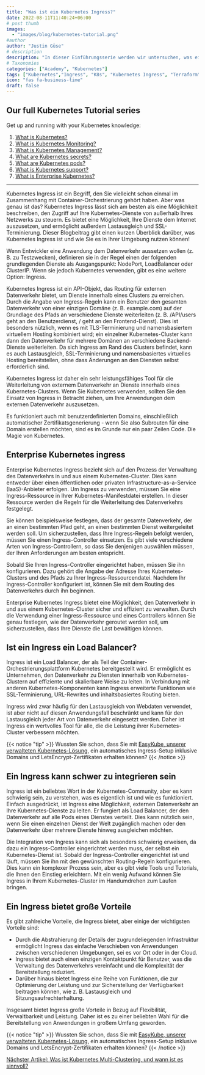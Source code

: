 ```yaml
---
title: "Was ist ein Kubernetes Ingress?"
date: 2022-08-11T11:40:24+06:00
# post thumb
images:
  - "images/blog/kubernetes-tutorial.png"
#author
author: "Justin Güse"
# description
description: "In dieser Einführungsserie werden wir untersuchen, was ein Kubernetes-Ingress ist, wie er verwendet wird, um den Datenverkehr in Ihren Cluster zu leiten, und wie Sie Ihre benutzerdefinierte Domäne dazu hinzufügen können."
# Taxonomies
categories: ["Academy", "Kubernetes"]
tags: ["Kubernetes","Ingress", "K8s", "Kubernetes Ingress", "Terraform", "Tutorial"]
icon: "fas fa-business-time"
draft: false
---
```


## Our full Kubernetes Tutorial series

Get up and running with your Kubernetes knowledge:

1. [What is Kubernetes?](/blog/what-is-kubernetes/)
2. [What is Kubernetes Monitoring?](/blog/what-is-kubernetes-monitoring/)
3. [What is Kubernetes Management?](/blog/what-is-kubernetes-management/)
4. [What are Kubernetes secrets?](/blog/what-are-kubernetes-secrets/)
5. [What are Kubernetes pods?](/blog/what-are-kubernetes-pods/)
6. [What is Kubernetes support?](/blog/what-is-kubernetes-support/)
7. [What is Enterprise Kubernetes?](/blog/what-is-enterprise-kubernetes/)

---

Kubernetes Ingress ist ein Begriff, den Sie vielleicht schon einmal im Zusammenhang mit Container-Orchestrierung gehört haben. Aber was genau ist das? Kubernetes Ingress lässt sich am besten als eine Möglichkeit beschreiben, den Zugriff auf Ihre Kubernetes-Dienste von außerhalb Ihres Netzwerks zu steuern. Es bietet eine Möglichkeit, Ihre Dienste dem Internet auszusetzen, und ermöglicht außerdem Lastausgleich und SSL-Terminierung. Dieser Blogbeitrag gibt einen kurzen Überblick darüber, was Kubernetes Ingress ist und wie Sie es in Ihrer Umgebung nutzen können!

Wenn Entwickler eine Anwendung dem Datenverkehr aussetzen wollen (z. B. zu Testzwecken), definieren sie in der Regel einen der folgenden grundlegenden Dienste als Ausgangspunkt: NodePort, LoadBalancer oder ClusterIP. Wenn sie jedoch Kubernetes verwenden, gibt es eine weitere Option: Ingress.

Kubernetes Ingress ist ein API-Objekt, das Routing für externen Datenverkehr bietet, um Dienste innerhalb eines Clusters zu erreichen. Durch die Angabe von Ingress-Regeln kann ein Benutzer den gesamten Datenverkehr von einer einzigen Domäne (z. B. example.com) auf der Grundlage des Pfads an verschiedene Dienste weiterleiten (z. B. /API/users geht an den Benutzerdienst, / geht an den Frontend-Dienst). Dies ist besonders nützlich, wenn es mit TLS-Terminierung und namensbasiertem virtuellem Hosting kombiniert wird; ein einzelner Kubernetes-Cluster kann dann den Datenverkehr für mehrere Domänen an verschiedene Backend-Dienste weiterleiten. Da sich Ingress am Rand des Clusters befindet, kann es auch Lastausgleich, SSL-Terminierung und namensbasiertes virtuelles Hosting bereitstellen, ohne dass Änderungen an den Diensten selbst erforderlich sind.

Kubernetes Ingress ist daher ein sehr leistungsfähiges Tool für die Weiterleitung von externem Datenverkehr an Dienste innerhalb eines Kubernetes-Clusters. Wenn Sie Kubernetes verwenden, sollten Sie den Einsatz von Ingress in Betracht ziehen, um Ihre Anwendungen dem externen Datenverkehr auszusetzen.

Es funktioniert auch mit benutzerdefinierten Domains, einschließlich automatischer Zertifikatsgenerierung - wenn Sie also Subrouten für eine Domain erstellen möchten, sind es im Grunde nur ein paar Zeilen Code. Die Magie von Kubernetes.

## Enterprise Kubernetes ingress

Enterprise Kubernetes Ingress bezieht sich auf den Prozess der Verwaltung des Datenverkehrs in und aus einem Kubernetes-Cluster. Dies kann entweder über einen öffentlichen oder privaten Infrastructure-as-a-Service (IaaS)-Anbieter erfolgen. Um Ingress zu verwenden, müssen Sie eine Ingress-Ressource in Ihrer Kubernetes-Manifestdatei erstellen. In dieser Ressource werden die Regeln für die Weiterleitung des Datenverkehrs festgelegt.

Sie können beispielsweise festlegen, dass der gesamte Datenverkehr, der an einen bestimmten Pfad geht, an einen bestimmten Dienst weitergeleitet werden soll. Um sicherzustellen, dass Ihre Ingress-Regeln befolgt werden, müssen Sie einen Ingress-Controller einsetzen. Es gibt viele verschiedene Arten von Ingress-Controllern, so dass Sie denjenigen auswählen müssen, der Ihren Anforderungen am besten entspricht.

Sobald Sie Ihren Ingress-Controller eingerichtet haben, müssen Sie ihn konfigurieren. Dazu gehört die Angabe der Adresse Ihres Kubernetes-Clusters und des Pfads zu Ihrer Ingress-Ressourcendatei. Nachdem Ihr Ingress-Controller konfiguriert ist, können Sie mit dem Routing des Datenverkehrs durch ihn beginnen.

Enterprise Kubernetes Ingress bietet eine Möglichkeit, den Datenverkehr in und aus einem Kubernetes-Cluster sicher und effizient zu verwalten. Durch die Verwendung einer Ingress-Ressource und eines Controllers können Sie genau festlegen, wie der Datenverkehr geroutet werden soll, um sicherzustellen, dass Ihre Dienste die Last bewältigen können.

## Ist ein Ingress ein Load Balancer?

Ingress ist ein Load Balancer, der als Teil der Container-Orchestrierungsplattform Kubernetes bereitgestellt wird. Er ermöglicht es Unternehmen, den Datenverkehr zu Diensten innerhalb von Kubernetes-Clustern auf effiziente und skalierbare Weise zu leiten. In Verbindung mit anderen Kubernetes-Komponenten kann Ingress erweiterte Funktionen wie SSL-Terminierung, URL-Rewrites und inhaltsbasiertes Routing bieten.

Ingress wird zwar häufig für den Lastausgleich von Webdaten verwendet, ist aber nicht auf diesen Anwendungsfall beschränkt und kann für den Lastausgleich jeder Art von Datenverkehr eingesetzt werden. Daher ist Ingress ein wertvolles Tool für alle, die die Leistung ihrer Kubernetes-Cluster verbessern möchten.

{{< notice "tip" >}}
  Wussten Sie schon, dass Sie mit [EasyKube, unserer verwalteten Kubernetes-Lösung](/de/services/easykube), ein automatisches Ingress-Setup inklusive Domains und LetsEncrypt-Zertifikaten erhalten können? 
{{< /notice >}}

## Ein Ingress kann schwer zu integrieren sein

Ingress ist ein beliebtes Wort in der Kubernetes-Community, aber es kann schwierig sein, zu verstehen, was es eigentlich ist und wie es funktioniert. Einfach ausgedrückt, ist Ingress eine Möglichkeit, externen Datenverkehr an Ihre Kubernetes-Dienste zu leiten. Er fungiert als Load Balancer, der den Datenverkehr auf alle Pods eines Dienstes verteilt. Dies kann nützlich sein, wenn Sie einen einzelnen Dienst der Welt zugänglich machen oder den Datenverkehr über mehrere Dienste hinweg ausgleichen möchten.

Die Integration von Ingress kann sich als besonders schwierig erweisen, da dazu ein Ingress-Controller eingerichtet werden muss, der selbst ein Kubernetes-Dienst ist. Sobald der Ingress-Controller eingerichtet ist und läuft, müssen Sie ihn mit den gewünschten Routing-Regeln konfigurieren. Dies kann ein komplexer Prozess sein, aber es gibt viele Tools und Tutorials, die Ihnen den Einstieg erleichtern. Mit ein wenig Aufwand können Sie Ingress in Ihrem Kubernetes-Cluster im Handumdrehen zum Laufen bringen.

## Ein Ingress bietet große Vorteile

Es gibt zahlreiche Vorteile, die Ingress bietet, aber einige der wichtigsten Vorteile sind:

- Durch die Abstrahierung der Details der zugrundeliegenden Infrastruktur ermöglicht Ingress das einfache Verschieben von Anwendungen zwischen verschiedenen Umgebungen, sei es vor Ort oder in der Cloud.
- Ingress bietet auch einen einzigen Kontaktpunkt für Benutzer, was die Verwaltung des Datenverkehrs vereinfacht und die Komplexität der Bereitstellung reduziert.
- Darüber hinaus bietet Ingress eine Reihe von Funktionen, die zur Optimierung der Leistung und zur Sicherstellung der Verfügbarkeit beitragen können, wie z. B. Lastausgleich und Sitzungsaufrechterhaltung.

Insgesamt bietet Ingress große Vorteile in Bezug auf Flexibilität, Verwaltbarkeit und Leistung. Daher ist es zu einer beliebten Wahl für die Bereitstellung von Anwendungen in großem Umfang geworden.

{{< notice "tip" >}}
  Wussten Sie schon, dass Sie mit [EasyKube, unserer verwalteten Kubernetes-Lösung](/de/services/easykube), ein automatisches Ingress-Setup inklusive Domains und LetsEncrypt-Zertifikaten erhalten können? 
{{< /notice >}}

[Nächster Artikel: Was ist Kubernetes Multi-Clustering, und wann ist es sinnvoll?](/de/blog/was-ist-kubernetes-multi-clustering/)
